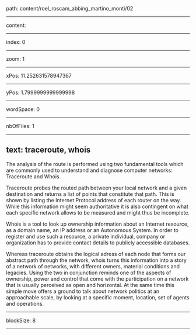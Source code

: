 path: content/roel_roscam_abbing_martino_monti/02

----

content: 

----

index: 0

----

zoom: 1

----

xPos: 11.252631578947367

----

yPos: 1.7999999999999998

----

wordSpace: 0

----

nbOfFiles: 1

----

text: traceroute, whois
-----------------

The analysis of the route is performed using two fundamental tools which are commonly used to understand and diagnose computer networks: Traceroute and Whois. 

Traceroute probes the routed path between your local network and a given destination and returns a list of points that constitute that path. This is shown by listing the Internet Protocol address of each router on the way. While this information might seem authoritative it is also contingent on what each specific network allows to be measured and might thus be incomplete.

Whois is a tool to look up ownership information about an Internet resource, as a domain name, an IP address or an Autonomous System. In order to register and use such a resource,  a private individual, company or organization has to provide contact details to publicly accessible databases.

Whereas traceroute obtains the logical adress of each node that forms our abstract path through the network, whois turns this information into a story of a network of networks, with different owners, material conditions and legacies. 
Using the two in conjunction reminds one of the aspects of ownership, power and control that come with the participation on a network that is usually perceived as open and horizontal.
At the same time this simple move offers a ground to talk about network politics at an approachable scale, by looking at a specific moment, location, set of agents and operations.

----

blockSize: 8

----

